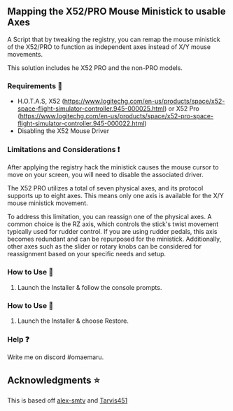 ## Mapping the X52/PRO  Mouse Ministick to usable Axes
A Script that by tweaking the registry, you can remap the mouse ministick of the X52/PRO to function as independent axes instead of X/Y mouse movements. 

This solution includes he X52 PRO and the non-PRO models.

### Requirements 🧾
- H.O.T.A.S, X52 (https://www.logitechg.com/en-us/products/space/x52-space-flight-simulator-controller.945-000025.html) or X52 Pro (https://www.logitechg.com/en-us/products/space/x52-pro-space-flight-simulator-controller.945-000022.html)
- Disabling the X52 Mouse Driver

### Limitations and Considerations :exclamation:
After applying the registry hack the ministick causes the mouse cursor to move on your screen, you will need to disable the associated driver.

The X52 PRO utilizes a total of seven physical axes, and its protocol supports up to eight axes. This means only one axis is available for the X/Y mouse ministick movement.

To address this limitation, you can reassign one of the physical axes. A common choice is the RZ axis, which controls the stick's twist movement typically used for rudder control. If you are using rudder pedals, this axis becomes redundant and can be repurposed for the ministick. Additionally, other axes such as the slider or rotary knobs can be considered for reassignment based on your specific needs and setup.


### How to Use :green_book:
1. Launch the Installer & follow the console prompts.

### How to Use :closed_book:
1. Launch the Installer & choose Restore.


### Help :question:
Write me on discord #omaemaru.


## Acknowledgments :star:
This is based off [alex-smtv](https://github.com/alex-smtv/X52-PRO-Mouse-Ministick-to-Axes/) and [Tarvis451](https://www.reddit.com/r/hotas/comments/2rs6un/how_to_turn_x55_mouse_ministick_into_joystick_axes/)
